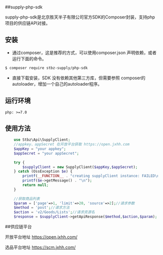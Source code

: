 ##supply-php-sdk

supply-php-sdk是北京胜天半子有限公司官方SDK的Composer封装，支持php项目的供应链API对接。

## 安装

* 通过composer，这是推荐的方式，可以使用composer.json 声明依赖，或者运行下面的命令。
```bash
$ composer require stbz-supply/php-sdk
```
* 直接下载安装，SDK 没有依赖其他第三方库，但需要参照 composer的autoloader，增加一个自己的autoloader程序。

## 运行环境

    php: >=7.0

## 使用方法

```php    
    use Stbz\Api\SupplyClient;
    //appkey、appSecret 在开放平台获取 https://open.jxhh.com
    $appKey = "your appkey"; 
    $appSecret = "your appSecret";
    
    try {
    	$supplyClient = new SupplyClient($appKey,$appSecret);
    } catch (OssException $e) {
    	printf(__FUNCTION__ . "creating supplyClient instance: FAILED\n");
    	printf($e->getMessage() . "\n");
    	return null;
    }
    
    //获取商品列表
    $param = ['page'=>1, 'limit'=>20, 'source'=>2];//请求参数
    $method = 'post';//请求方法
    $action = 'v2/Goods/Lists';//请求资源名
    $response = $supplyClient->getApiResponse($method,$action,$param);
```    

##供应链平台

开放平台地址 https://open.jxhh.com/  

选品平台地址 https://scm.jxhh.com/   



